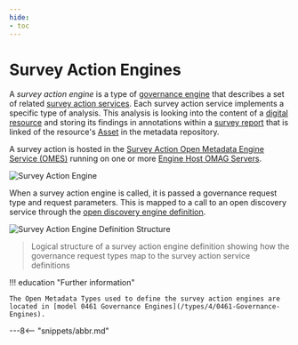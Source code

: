 ```yaml
---
hide:
- toc
---
```


<!-- SPDX-License-Identifier: CC-BY-4.0 -->
<!-- Copyright Contributors to the ODPi Egeria project. -->

# Survey Action Engines

A *survey action engine* is a type of [governance engine](/concepts/governance-engine) that describes a set of related [survey action services](/concepts/survey-action-service). Each survey action service implements a specific type of analysis.  This analysis is looking into the content of a [digital resource](/concepts/resource) and storing its findings in annotations within a [survey report](/concepts/survey-report) that is linked of the resource's [Asset](/concepts/asset) in the metadata repository.

A survey action is hosted in the [Survey Action Open Metadata Engine Service (OMES)](/services/omes/survey-action/overview) running on one or more [Engine Host OMAG Servers](/concepts/engine-host).

![Survey Action Engine](/connectors/survey-action/survey-action-service.svg)

When a survey action engine is called, it is passed a governance request type and request parameters. This is mapped to a call to an open discovery service through the [open discovery engine definition](/concepts/governance-engine-definition).

![Survey Action Engine Definition Structure](/guides/developer/open-metadata-archives/survey-action-engine-definition.svg)
> Logical structure of a survey action engine definition showing how the governance request types map to the survey action service definitions

!!! education "Further information"

    The Open Metadata Types used to define the survey action engines are located in [model 0461 Governance Engines](/types/4/0461-Governance-Engines).


---8<-- "snippets/abbr.md"